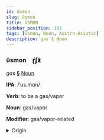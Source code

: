 ```yaml
---
id: ûsmon
slug: ûsmon
title: ÛSMON
sidebar_position: 103
tags: [ûsmon, Noun, Austro-Asiatic]
description: gas § Noun
---
```


### ûsmon&emsp;<span kind="abugida">ɽ́ʄƶ̃</span>

*gas* **§** [Noun](../../tags/Noun)

**IPA**: /ˈus.mɑn/

**Verb**: to be a gas/vapor

**Noun**: gas/vapor

**Modifier**: gas/vapor-related

<details>
    <summary>Origin</summary>
    Khmer ឧស្ម័ន ʼusman /ʔu.ˈsman/<br/>
    <em>Austro-Asiatic Language Family</em>
</details>